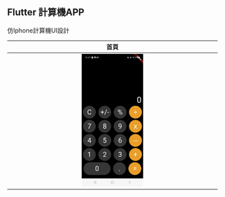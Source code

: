 Flutter 計算機APP
-------------

仿Iphone計算機UI設計

| 首頁 |
| :----: |
| <img src="images/home.jpg" width="30%"> |
